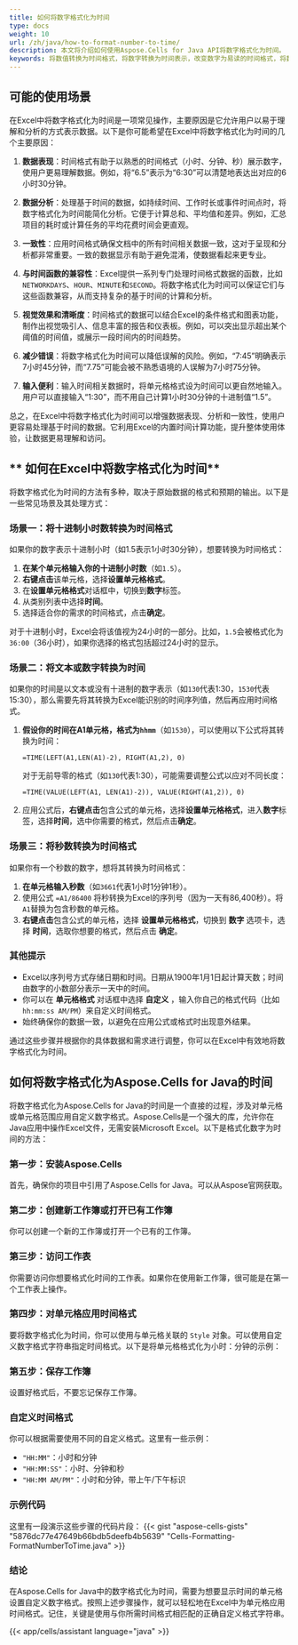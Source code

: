 ```yaml
---
title: 如何将数字格式化为时间
type: docs
weight: 10
url: /zh/java/how-to-format-number-to-time/
description: 本文将介绍如何使用Aspose.Cells for Java API将数字格式化为时间。
keywords: 将数值转换为时间格式，将数字转换为时间表示，改变数字为易读的时间格式，将数值数据格式化为时间符号，适应数字输入到时间结构，数字转时间格式化
---
```


## **可能的使用场景**
 在Excel中将数字格式化为时间是一项常见操作，主要原因是它允许用户以易于理解和分析的方式表示数据。以下是你可能希望在Excel中将数字格式化为时间的几个主要原因：

1. **数据表现**：时间格式有助于以熟悉的时间格式（小时、分钟、秒）展示数字，使用户更易理解数据。例如，将“6.5”表示为“6:30”可以清楚地表达出对应的6小时30分钟。

2. **数据分析**：处理基于时间的数据，如持续时间、工作时长或事件时间点时，将数字格式化为时间能简化分析。它便于计算总和、平均值和差异。例如，汇总项目的耗时或计算任务的平均花费时间会更直观。

3. **一致性**：应用时间格式确保文档中的所有时间相关数据一致，这对于呈现和分析都非常重要。一致的数据显示有助于避免混淆，使数据看起来更专业。

4. **与时间函数的兼容性**：Excel提供一系列专门处理时间格式数据的函数，比如`NETWORKDAYS`、`HOUR`、`MINUTE`和`SECOND`。将数字格式化为时间可以保证它们与这些函数兼容，从而支持复杂的基于时间的计算和分析。

5. **视觉效果和清晰度**：时间格式的数据可以结合Excel的条件格式和图表功能，制作出视觉吸引人、信息丰富的报告和仪表板。例如，可以突出显示超出某个阈值的时间值，或展示一段时间内的时间趋势。

6. **减少错误**：将数字格式化为时间可以降低误解的风险。例如，“7:45”明确表示7小时45分钟，而“7.75”可能会被不熟悉语境的人误解为7小时75分钟。

7. **输入便利**：输入时间相关数据时，将单元格格式设为时间可以更自然地输入。用户可以直接输入“1:30”，而不用自己计算1小时30分钟的十进制值“1.5”。

总之，在Excel中将数字格式化为时间可以增强数据表现、分析和一致性，使用户更容易处理基于时间的数据。它利用Excel的内置时间计算功能，提升整体使用体验，让数据更易理解和访问。

## ** 如何在Excel中将数字格式化为时间**
 将数字格式化为时间的方法有多种，取决于原始数据的格式和预期的输出。以下是一些常见场景及其处理方式：

### 场景一：将十进制小时数转换为时间格式

如果你的数字表示十进制小时（如1.5表示1小时30分钟），想要转换为时间格式：

1. **在某个单元格输入你的十进制小时数**（如`1.5`）。
2. **右键点击**该单元格，选择**设置单元格格式**。
3. 在**设置单元格格式**对话框中，切换到**数字**标签。
4. 从类别列表中选择**时间**。
5. 选择适合你的需求的时间格式，点击**确定**。

对于十进制小时，Excel会将该值视为24小时的一部分。比如，`1.5`会被格式化为`36:00`（36小时），如果你选择的格式包括超过24小时的显示。

### 场景二：将文本或数字转换为时间

如果你的时间是以文本或没有十进制的数字表示（如`130`代表1:30，`1530`代表15:30），那么需要先将其转换为Excel能识别的时间序列值，然后再应用时间格式。

1. **假设你的时间在A1单元格，格式为`hhmm`**（如`1530`），可以使用以下公式将其转换为时间：
   ```excel
   =TIME(LEFT(A1,LEN(A1)-2), RIGHT(A1,2), 0)
   ```
   对于无前导零的格式（如`130`代表1:30），可能需要调整公式以应对不同长度：
   ```excel
   =TIME(VALUE(LEFT(A1, LEN(A1)-2)), VALUE(RIGHT(A1,2)), 0)
   ```
2. 应用公式后，**右键点击**包含公式的单元格，选择**设置单元格格式**，进入**数字**标签，选择**时间**，选中你需要的格式，然后点击**确定**。

### 场景三：将秒数转换为时间格式

如果你有一个秒数的数字，想将其转换为时间格式：

1. **在单元格输入秒数**（如`3661`代表1小时1分钟1秒）。
2. 使用公式 `=A1/86400` 将秒转换为Excel的序列号（因为一天有86,400秒）。将`A1`替换为包含秒数的单元格。
3. **右键点击**包含公式的单元格，选择 **设置单元格格式**，切换到 **数字** 选项卡，选择 **时间**，选取你想要的格式，然后点击 **确定**。

### 其他提示

- Excel以序列号方式存储日期和时间。日期从1900年1月1日起计算天数；时间由数字的小数部分表示一天中的时间。
- 你可以在 **单元格格式** 对话框中选择 **自定义** ，输入你自己的格式代码（比如 `hh:mm:ss AM/PM`）来自定义时间格式。
- 始终确保你的数据一致，以避免在应用公式或格式时出现意外结果。

通过这些步骤并根据你的具体数据和需求进行调整，你可以在Excel中有效地将数字格式化为时间。

## **如何将数字格式化为Aspose.Cells for Java的时间**
将数字格式化为Aspose.Cells for Java的时间是一个直接的过程，涉及对单元格或单元格范围应用自定义数字格式。Aspose.Cells是一个强大的库，允许你在Java应用中操作Excel文件，无需安装Microsoft Excel。以下是格式化数字为时间的方法：

### 第一步：安装Aspose.Cells

首先，确保你的项目中引用了Aspose.Cells for Java。可以从Aspose官网获取。

### 第二步：创建新工作簿或打开已有工作簿

你可以创建一个新的工作簿或打开一个已有的工作簿。

### 第三步：访问工作表

你需要访问你想要格式化时间的工作表。如果你在使用新工作簿，很可能是在第一个工作表上操作。

### 第四步：对单元格应用时间格式

要将数字格式化为时间，你可以使用与单元格关联的 `Style` 对象。可以使用自定义数字格式字符串指定时间格式。以下是将单元格格式化为小时：分钟的示例：

### 第五步：保存工作簿

设置好格式后，不要忘记保存工作簿。

### 自定义时间格式

你可以根据需要使用不同的自定义格式。这里有一些示例：

- `"HH:MM"`：小时和分钟
- `"HH:MM:SS"`：小时、分钟和秒
- `"HH:MM AM/PM"`：小时和分钟，带上午/下午标识

### 示例代码

这里有一段演示这些步骤的代码片段：
{{< gist "aspose-cells-gists" "5876dc77e47649b66bdb5deefb4b5639" "Cells-Formatting-FormatNumberToTime.java" >}}

### 结论

在Aspose.Cells for Java中的数字格式化为时间，需要为想要显示时间的单元格设置自定义数字格式。按照上述步骤操作，就可以轻松地在Excel中为单元格应用时间格式。记住，关键是使用与你所需时间格式相匹配的正确自定义格式字符串。

{{< app/cells/assistant language="java" >}}

